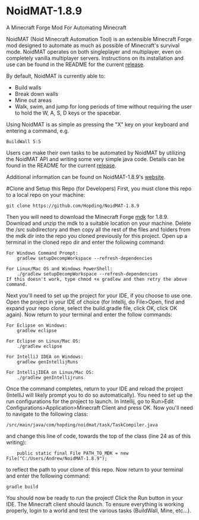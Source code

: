 # NoidMAT-1.8.9
A Minecraft Forge Mod For Automating Minecraft

NoidMAT (Noid Minecraft Automation Tool) is an extensible Minecraft Forge mod designed to automate as much as possible of Minecraft's survival mode. NoidMAT operates on both singleplayer and multiplayer, even on completely vanilla multiplayer servers. Instructions on its installation and use can be found in the README for the current [release](https://github.com/Hopding/NoidMAT-1.8.9/releases/).

By default, NoidMAT is currently able to:
 * Build walls
 * Break down walls
 * Mine out areas
 * Walk, swim, and jump for long periods of time without requiring the user to hold the W, A, S, D keys or the spacebar.

Using NoidMAT is as simple as pressing the "X" key on your keyboard and entering a command, e.g.
```
BuildWall 5:5
```

Users can make their own tasks to be automated by NoidMAT by utilizing the NoidMAT API and writing some very simple java code. Details can be found in the README for the current [release](https://github.com/Hopding/NoidMAT-1.8.9/releases/).

Additional information can be found on NoidMAT-1.8.9's [website](http://hopding.github.io/NoidMAT-1.8.9/).

#Clone and Setup this Repo (for Developers)
First, you must clone this repo to a local repo on your machine:
```
git clone https://github.com/Hopding/NoidMAT-1.8.9
```
Then you will need to download the Minecraft Forge [mdk](http://files.minecraftforge.net/) for 1.8.9. Download and unzip the mdk to a suitable location on your machine. Delete the /src subdirectory and then copy all the rest of the files and folders from the mdk dir into the repo you cloned previously for this project.
Open up a terminal in the cloned repo dir and enter the following command:
```
For Windows Command Prompt:
	gradlew setupDecompWorkspace --refresh-dependencies 

For Linux/Mac OS and Windows PowerShell: 
	./gradlew setupDecompWorkspace --refresh-dependencies 
If this doesn't work, type chmod +x gradlew and then retry the above command.
```
Next you'll need to set up the project for your IDE, if you choose to use one. Open the project in your IDE of choice (for Intellij, do File>Open, find and expand your repo clone, select the build.gradle file, click OK, click OK again).
Now return to your terminal and enter the follow commands:
```
For Eclipse on Windows:
	gradlew eclipse 

For Eclipse on Linux/Mac OS: 
	./gradlew eclipse 

For IntelliJ IDEA on Windows: 
	gradlew genIntellijRuns

For IntellijIDEA on Linux/Mac OS: 
	./gradlew genIntellijruns 
```
Once the command completes, return to your IDE and reload the project (IntelliJ will likely prompt you to do so automatically). You need to set up the run configurations for the project to launch. In Intellij, go to Run>Edit Configurations>Application>Minecraft Client and press OK.
Now you'll need to navigate to the following class:
```
/src/main/java/com/hopding/noidmat/task/TaskCompiler.java
```
and change this line of code, towards the top of the class (line 24 as of this writing):
```
	public static final File PATH_TO_MDK = new File("C:/Users/Andrew/NoidMAT-1.8.9");
```
to reflect the path to your clone of this repo.
Now return to your terminal and enter the following command:
```
gradle build
```
You should now be ready to run the project! Click the Run button in your IDE. The Minecraft client should launch. To ensure everything is working properly, login to a world and test the various tasks (BuildWall, Mine, etc...).
